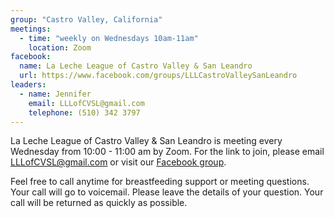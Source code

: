 ```yaml
---
group: "Castro Valley, California"
meetings:
  - time: "weekly on Wednesdays 10am-11am"
    location: Zoom
facebook:
  name: La Leche League of Castro Valley & San Leandro
  url: https://www.facebook.com/groups/LLLCastroValleySanLeandro
leaders:
  - name: Jennifer
    email: LLLofCVSL@gmail.com
    telephone: (510) 342 3797
---
```


La Leche League of Castro Valley & San Leandro is meeting every Wednesday from 10:00 - 11:00 am by Zoom. For the link to join, please email LLLofCVSL@gmail.com or visit our [Facebook group](https://www.facebook.com/groups/LLLCastroValleySanLeandro).

Feel free to call anytime for breastfeeding support or meeting questions. Your call will go to voicemail. Please leave the details of your question. Your call will be returned as quickly as possible.
